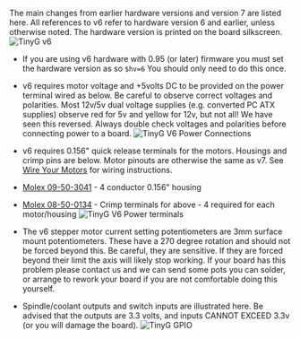 The main changes from earlier hardware versions and version 7 are listed here. All references to v6 refer to hardware version 6 and earlier, unless otherwise noted. The hardware version is printed on the board silkscreen.
![TinyG v6](http://farm7.staticflickr.com/6161/6138113691_d2a77b606c_b.jpg)

* If you are using v6 hardware with 0.95 (or later) firmware you must set the hardware version as so `$hv=6`  You should only need to do this once.

* v6 requires motor voltage and +5volts DC to be provided on the power terminal wired as below. Be careful to observe correct voltages and polarities. Most 12v/5v dual voltage supplies (e.g. converted PC ATX supplies) observe red for 5v and yellow for 12v, but not all! We have seen this reversed. Always double check voltages and polarities before connecting power to a board. 
![TinyG V6 Power Connections](http://farm7.staticflickr.com/6178/6253402559_b6a5a946d9_b.jpg)

* v6 requires 0.156" quick release terminals for the motors. Housings and crimp pins are below. Motor pinouts are otherwise the same as v7. See [Wire Your Motors](https://github.com/synthetos/TinyG/wiki/Connecting-TinyG#wire-your-motors) for wiring instructions.
 * [Molex 09-50-3041](http://www.mouser.com/ProductDetail/Molex/09-50-3041/?qs=%2fha2pyFaduiq3dSmG9JEt1yANyoojHtFJi0SKaVS0vw%3d) - 4 conductor 0.156" housing
 * [Molex 08-50-0134](http://www.mouser.com/Search/Refine.aspx?Keyword=08-50-0134) - Crimp terminals for above - 4 required for each motor/housing
![TinyG V6 Power terminals](http://farm7.staticflickr.com/6178/6205245951_058c7509fd.jpg)

* The v6 stepper motor current setting potentiometers are 3mm surface mount potentiometers. These have a 270 degree rotation and should not be forced beyond this. Be careful, they are sensitive. If they are forced beyond their limit the axis will likely stop working. If your board has this problem please contact us and we can send some pots you can solder, or arrange to rework your board if you are not comfortable doing this yourself.

* Spindle/coolant outputs and switch inputs are illustrated here. Be advised that the outputs are 3.3 volts, and inputs CANNOT EXCEED 3.3v (or you will damage the board).
![TinyG GPIO](http://farm9.staticflickr.com/8239/8580377050_0148eea297_c.jpg)